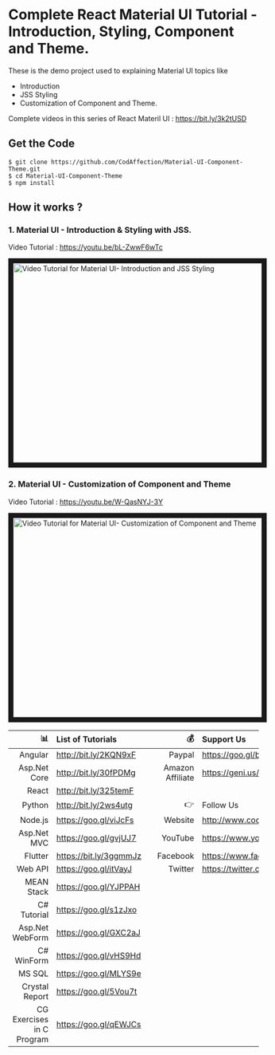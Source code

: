 # Complete React Material UI Tutorial - Introduction, Styling, Component and Theme.

These is the demo project used to explaining Material UI topics like
- Introduction
- JSS Styling
- Customization of Component and Theme.

Complete videos in this series of React Materil UI : https://bit.ly/3k2tUSD

## Get the Code

```
$ git clone https://github.com/CodAffection/Material-UI-Component-Theme.git
$ cd Material-UI-Component-Theme
$ npm install
```

 ## How it works ?
 
### 1. Material UI - Introduction & Styling with JSS.

 Video Tutorial : https://youtu.be/bL-ZwwF6wTc
 
 <a href="http://www.youtube.com/watch?feature=player_embedded&v=bL-ZwwF6wTc
" target="_blank"><img src="http://img.youtube.com/vi/bL-ZwwF6wTc/0.jpg" 
alt="Video Tutorial for Material UI- Introduction and JSS Styling" width="500" height="400" border="10" /></a>

### 2. Material UI - Customization of Component and Theme

 Video Tutorial : https://youtu.be/W-QasNYJ-3Y
 
 <a href="http://www.youtube.com/watch?feature=player_embedded&v=W-QasNYJ-3Y
" target="_blank"><img src="http://img.youtube.com/vi/W-QasNYJ-3Y/0.jpg" 
alt="Video Tutorial for Material UI- Customization of  Component and Theme" width="500" height="400" border="10" /></a>


| :bar_chart:               |  List of Tutorials   |   | :moneybag:           | Support Us                           |
|--------------------------:|:---------------------|---|---------------------:|:-------------------------------------|
| Angular                   |http://bit.ly/2KQN9xF |   |Paypal                | https://goo.gl/bPcyXW                |
| Asp.Net Core              |http://bit.ly/30fPDMg |   |Amazon   Affiliate    | https://geni.us/JDzpE                |
| React                     |http://bit.ly/325temF |   |
| Python                    |http://bit.ly/2ws4utg |   | :point_right:        | Follow Us                            |
| Node.js                   |https://goo.gl/viJcFs |   |Website               |http://www.codaffection.com          |
| Asp.Net MVC               |https://goo.gl/gvjUJ7 |   |YouTube               |https://www.youtube.com/codaffection  |
| Flutter                   |https://bit.ly/3ggmmJz|   |Facebook              |https://www.facebook.com/codaffection |
| Web API                   |https://goo.gl/itVayJ |   |Twitter               |https://twitter.com/CodAffection      |
| MEAN Stack                |https://goo.gl/YJPPAH |   |
| C# Tutorial               |https://goo.gl/s1zJxo |   |
| Asp.Net WebForm           |https://goo.gl/GXC2aJ |   |
| C# WinForm                |https://goo.gl/vHS9Hd |   |
| MS SQL                    |https://goo.gl/MLYS9e |   |
| Crystal Report            |https://goo.gl/5Vou7t |   |
| CG Exercises in C Program |https://goo.gl/qEWJCs |   |
